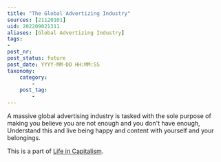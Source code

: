 ```yaml
---
title: "The Global Advertizing Industry"
sources: [21120101]
uid: 202209021311
aliases: [Global Advertizing Industry]
tags:
-
post_nr:
post_status: future
post_date: YYYY-MM-DD HH:MM:SS
taxonomy:
    category:
        -
    post_tag:
        -
---
```


A massive global advertising industry is tasked with the sole purpose of making you believe you are not enough and you don't have enough, Understand this and live being happy and content with yourself and your belongings.

This is a part of [Life in Capitalism](./capitalism-and-your-life.md).